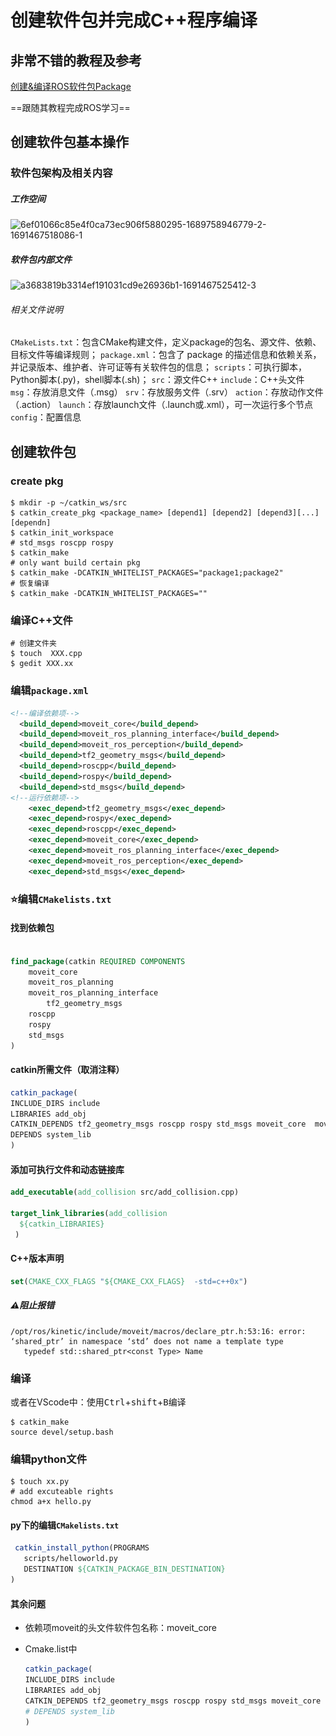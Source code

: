 # 创建软件包并完成C++程序编译

## 非常不错的教程及参考

[创建&编译ROS软件包Package](https://blog.csdn.net/CynalFly/article/details/125637949)

==跟随其教程完成ROS学习==

## 创建软件包基本操作

### 软件包架构及相关内容

##### 工作空间

![6ef01066c85e4f0ca73ec906f5880295-1689758946779-2-1691467518086-1](..\..\..\..\..\assets\38_6ef01066c85e4f0ca73ec906f5880295-1689758946779-2-1691467518086-1.png)

##### 软件包内部文件

![a3683819b3314ef191031cd9e26936b1-1691467525412-3](..\..\..\..\..\assets\39_a3683819b3314ef191031cd9e26936b1-1691467525412-3.png)

###### 相关文件说明

`CMakeLists.txt`：包含CMake构建文件，定义package的包名、源文件、依赖、目标文件等编译规则；
`package.xml`：包含了 package 的描述信息和依赖关系，并记录版本、维护者、许可证等有关软件包的信息；
`scripts`：可执行脚本，Python脚本(.py)，shell脚本(.sh)；
`src`：源文件C++
`include`：C++头文件
`msg`：存放消息文件（.msg）
`srv`：存放服务文件（.srv）
`action`：存放动作文件（.action）
`launch`：存放launch文件（.launch或.xml），可一次运行多个节点
`config`：配置信息

## 创建软件包

### create pkg

```shell
$ mkdir -p ~/catkin_ws/src
$ catkin_create_pkg <package_name> [depend1] [depend2] [depend3][...][dependn]
$ catkin_init_workspace
# std_msgs roscpp rospy
$ catkin_make
# only want build certain pkg
$ catkin_make -DCATKIN_WHITELIST_PACKAGES="package1;package2"
# 恢复编译
$ catkin_make -DCATKIN_WHITELIST_PACKAGES=""

```

### 编译C++文件

```shell
# 创建文件夹
$ touch  XXX.cpp
$ gedit XXX.xx
```

### 编辑`package.xml`

```xml
<!--编译依赖项-->
  <build_depend>moveit_core</build_depend>
  <build_depend>moveit_ros_planning_interface</build_depend>
  <build_depend>moveit_ros_perception</build_depend>
  <build_depend>tf2_geometry_msgs</build_depend>
  <build_depend>roscpp</build_depend>
  <build_depend>rospy</build_depend>
  <build_depend>std_msgs</build_depend>  
<!--运行依赖项-->
    <exec_depend>tf2_geometry_msgs</exec_depend>
    <exec_depend>rospy</exec_depend>
    <exec_depend>roscpp</exec_depend>
    <exec_depend>moveit_core</exec_depend>
    <exec_depend>moveit_ros_planning_interface</exec_depend>
    <exec_depend>moveit_ros_perception</exec_depend>
    <exec_depend>std_msgs</exec_depend>
```

### :star:编辑`CMakelists.txt`

#### 找到依赖包

```Cmake

find_package(catkin REQUIRED COMPONENTS
  	moveit_core
    moveit_ros_planning
    moveit_ros_planning_interface
		tf2_geometry_msgs
  	roscpp
  	rospy
  	std_msgs
)
```

#### catkin所需文件（取消注释）

```Cmake
catkin_package(
INCLUDE_DIRS include
LIBRARIES add_obj
CATKIN_DEPENDS tf2_geometry_msgs roscpp rospy std_msgs moveit_core  moveit_ros_planning_interface
DEPENDS system_lib 
)
```

#### 添加可执行文件和动态链接库

```Cmake
add_executable(add_collision src/add_collision.cpp)

target_link_libraries(add_collision
  ${catkin_LIBRARIES}
 )
```

#### C++版本声明

```cmake
set(CMAKE_CXX_FLAGS "${CMAKE_CXX_FLAGS}  -std=c++0x")
```

##### :warning:阻止报错

```shell
/opt/ros/kinetic/include/moveit/macros/declare_ptr.h:53:16: error: ‘shared_ptr’ in namespace ‘std’ does not name a template type
   typedef std::shared_ptr<const Type> Name
```

### 编译

或者在VScode中：使用<kbd>Ctrl</kbd>+<kbd>shift</kbd>+<kbd>B</kbd>编译

```shell
$ catkin_make
source devel/setup.bash
```

### 编辑python文件

```shell
$ touch xx.py
# add excuteable rights
chmod a+x hello.py
```

#### py下的编辑`CMakelists.txt`

```cmake
 catkin_install_python(PROGRAMS
   scripts/helloworld.py
   DESTINATION ${CATKIN_PACKAGE_BIN_DESTINATION}
)
```

#### 其余问题

- 依赖项moveit的头文件软件包名称：moveit_core

- Cmake.list中

  ```Cmake
  catkin_package(
  INCLUDE_DIRS include
  LIBRARIES add_obj
  CATKIN_DEPENDS tf2_geometry_msgs roscpp rospy std_msgs moveit_core  moveit_ros_planning_interface
  # DEPENDS system_lib 
  )
  ```

  

